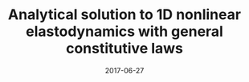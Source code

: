 ---
title: "Analytical solution to 1D nonlinear elastodynamics with general constitutive laws"
collection: publications
permalink: /publication/2017-06-27-wamot
date: 2017-06-27
venue: 'Wave Motion'
paperurl: 'https://doi.org/10.1016/j.wavemoti.2017.06.006'
citation: 'H. Berjamin, B. Lombard, G. Chiavassa, N. Favrie (2017). &quot;Analytical solution to 1D nonlinear elastodynamics with general constitutive laws&quot; <i>Wave Motion</i> 74, 35-55.'
doi: 10.1016/j.wavemoti.2017.06.006
---